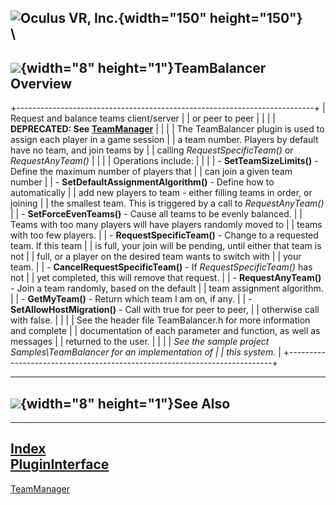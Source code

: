 <span style="background-color: rgb(255, 255, 255);">![Oculus VR,
Inc.](RakNet_Icon_Final-copy.jpg){width="150" height="150"}</span>\
\
  ------------------------------------------------------------
  ![](spacer.gif){width="8" height="1"}TeamBalancer Overview
  ------------------------------------------------------------

+--------------------------------------------------------------------------+
| <span class="RakNetBlueHeader">Request and balance teams client/server   |
| or peer to peer</span>                                                   |
|                                                                          |
| **DEPRECATED: See [TeamManager](teammanager.html)**                      |
|                                                                          |
| The TeamBalancer plugin is used to assign each player in a game session  |
| a team number. Players by default have no team, and join teams by        |
| calling *RequestSpecificTeam()* or *RequestAnyTeam()*                    |
|                                                                          |
| Operations include:                                                      |
|                                                                          |
| -   **SetTeamSizeLimits()** - Define the maximum number of players that  |
|     can join a given team number                                         |
| -   **SetDefaultAssignmentAlgorithm()** - Define how to automatically    |
|     add new players to team - either filling teams in order, or joining  |
|     the smallest team. This is triggered by a call to *RequestAnyTeam()* |
| -   **SetForceEvenTeams()** - Cause all teams to be evenly balanced.     |
|     Teams with too many players will have players randomly moved to      |
|     teams with too few players.                                          |
| -   **RequestSpecificTeam()** - Change to a requested team. If this team |
|     is full, your join will be pending, until either that team is not    |
|     full, or a player on the desired team wants to switch with           |
|     your team.                                                           |
| -   **CancelRequestSpecificTeam()** - If *RequestSpecificTeam()* has not |
|     yet completed, this will remove that request.                        |
| -   **RequestAnyTeam()** - Join a team randomly, based on the default    |
|     team assignment algorithm.                                           |
| -   **GetMyTeam()** - Return which team I am on, if any.                 |
| -   **SetAllowHostMigration()** - Call with true for peer to peer,       |
|     otherwise call with false.                                           |
|                                                                          |
| See the header file TeamBalancer.h for more information and complete     |
| documentation of each parameter and function, as well as messages        |
| returned to the user.                                                    |
|                                                                          |
| *See the sample project Samples\\TeamBalancer for an implementation of   |
| this system.*                                                            |
+--------------------------------------------------------------------------+

  -----------------------------------------------
  ![](spacer.gif){width="8" height="1"}See Also
  -----------------------------------------------

  -----------------------------------------
  [Index](index.html)\
  [PluginInterface](plugininterface.html)
  -----------------------------------------

[TeamManager](teammanager.html)
